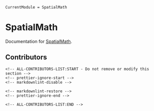 ```@meta
CurrentModule = SpatialMath
```

# SpatialMath

Documentation for [SpatialMath](https://github.com/AbdulrhmnGhanem/SpatialMath.jl).

## Contributors

```@raw html
<!-- ALL-CONTRIBUTORS-LIST:START - Do not remove or modify this section -->
<!-- prettier-ignore-start -->
<!-- markdownlint-disable -->

<!-- markdownlint-restore -->
<!-- prettier-ignore-end -->

<!-- ALL-CONTRIBUTORS-LIST:END -->
```

